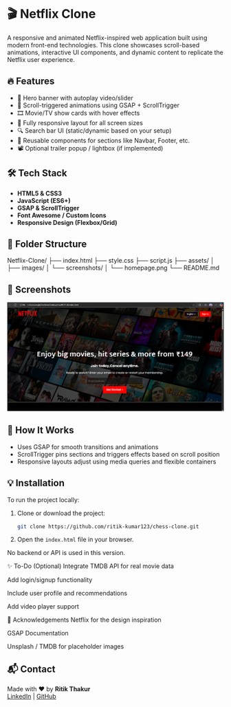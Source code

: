 # 🎬 Netflix Clone

A responsive and animated Netflix-inspired web application built using modern front-end technologies. This clone showcases scroll-based animations, interactive UI components, and dynamic content to replicate the Netflix user experience.

## 🔥 Features

- 🎥 Hero banner with autoplay video/slider
- 🧭 Scroll-triggered animations using GSAP + ScrollTrigger
- 🎞️ Movie/TV show cards with hover effects
- 📱 Fully responsive layout for all screen sizes
- 🔍 Search bar UI (static/dynamic based on your setup)
- 🔗 Reusable components for sections like Navbar, Footer, etc.
- 📽️ Optional trailer popup / lightbox (if implemented)



## 🛠️ Tech Stack

- **HTML5 & CSS3**
- **JavaScript (ES6+)**
- **GSAP & ScrollTrigger**
- **Font Awesome / Custom Icons**
- **Responsive Design (Flexbox/Grid)**

## 📁 Folder Structure
Netflix-Clone/
├── index.html
├── style.css
├── script.js
├── assets/
│ ├── images/
│ └── screenshots/
│ └── homepage.png
└── README.md


## 📸 Screenshots

![Homepage](assets/screenshots/homepage.png)

## 🧠 How It Works

- Uses GSAP for smooth transitions and animations
- ScrollTrigger pins sections and triggers effects based on scroll position
- Responsive layouts adjust using media queries and flexible containers

## 💡 Installation

To run the project locally:
1. Clone or download the project:
   ```sh
   git clone https://github.com/ritik-kumar123/chess-clone.git
   
2. Open the `index.html` file in your browser.

No backend or API is used in this version.

✨ To-Do (Optional)
 Integrate TMDB API for real movie data

 Add login/signup functionality

 Include user profile and recommendations

 Add video player support

🙌 Acknowledgements
Netflix for the design inspiration

GSAP Documentation

Unsplash / TMDB for placeholder images

## 📬 Contact  
Made with ❤️ by **Ritik Thakur**  
[LinkedIn](https://linkedin.com/in/ritik-kumar123) | [GitHub](https://github.com/ritik-kumar123)





